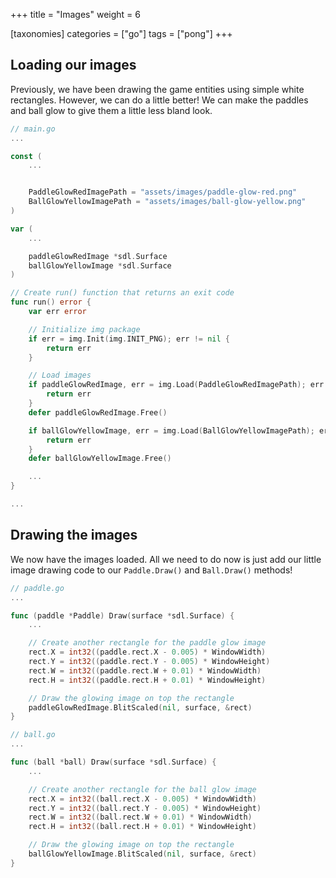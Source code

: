 +++
title = "Images"
weight = 6

[taxonomies]
categories = ["go"]
tags = ["pong"]
+++

## Loading our images

Previously, we have been drawing the game entities using simple white rectangles. However, we can do a little better! We can make the paddles and ball glow to give them a little less bland look.

```go
// main.go
...

const (
	...


	PaddleGlowRedImagePath = "assets/images/paddle-glow-red.png"
	BallGlowYellowImagePath = "assets/images/ball-glow-yellow.png"
)

var (
	...

	paddleGlowRedImage *sdl.Surface
	ballGlowYellowImage *sdl.Surface
)

// Create run() function that returns an exit code
func run() error {
	var err error

	// Initialize img package
	if err = img.Init(img.INIT_PNG); err != nil {
		return err
	}

	// Load images
	if paddleGlowRedImage, err = img.Load(PaddleGlowRedImagePath); err != nil {
		return err
	}
	defer paddleGlowRedImage.Free()

	if ballGlowYellowImage, err = img.Load(BallGlowYellowImagePath); err != nil {
		return err
	}
	defer ballGlowYellowImage.Free()

	...
}

...
```

## Drawing the images

We now have the images loaded. All we need to do now is just add our little image drawing code to our `Paddle.Draw()` and `Ball.Draw()` methods!

```go
// paddle.go
...

func (paddle *Paddle) Draw(surface *sdl.Surface) {
	...

	// Create another rectangle for the paddle glow image
	rect.X = int32((paddle.rect.X - 0.005) * WindowWidth)
	rect.Y = int32((paddle.rect.Y - 0.005) * WindowHeight)
	rect.W = int32((paddle.rect.W + 0.01) * WindowWidth)
	rect.H = int32((paddle.rect.H + 0.01) * WindowHeight)

	// Draw the glowing image on top the rectangle
	paddleGlowRedImage.BlitScaled(nil, surface, &rect)
}
```

```go
// ball.go
...

func (ball *ball) Draw(surface *sdl.Surface) {
	...

	// Create another rectangle for the ball glow image
	rect.X = int32((ball.rect.X - 0.005) * WindowWidth)
	rect.Y = int32((ball.rect.Y - 0.005) * WindowHeight)
	rect.W = int32((ball.rect.W + 0.01) * WindowWidth)
	rect.H = int32((ball.rect.H + 0.01) * WindowHeight)

	// Draw the glowing image on top the rectangle
	ballGlowYellowImage.BlitScaled(nil, surface, &rect)
}
```
